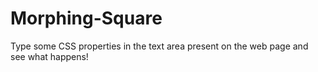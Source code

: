 # Morphing-Square
Type some CSS properties in the text area present on the web page and see what happens!